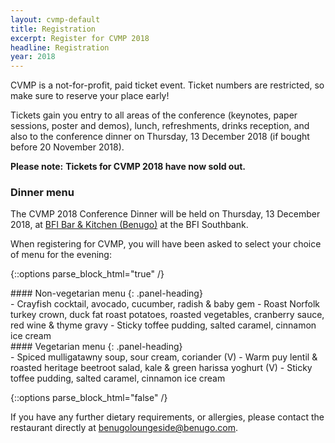```yaml
---
layout: cvmp-default
title: Registration
excerpt: Register for CVMP 2018
headline: Registration
year: 2018
---
```


CVMP is a not-for-profit, paid ticket event.
Ticket numbers are restricted, so make sure to reserve your place early!

<!-- Tickets gain you entry to all areas of the conference (keynotes, paper sessions, poster and demos), lunch, refreshments, and also to the conference dinner on Thursday, 13 December 2018 (except one-day tickets). -->

Tickets gain you entry to all areas of the conference (keynotes, paper sessions, poster and demos), lunch, refreshments, drinks reception, and also to the conference dinner on Thursday, 13 December 2018 (if bought before 20 November 2018).

<!-- **Please note:** The CVMP 2018 Conference Dinner is included only for registrations _before 3 December 2018_. No further dinner tickets will be available after 3 December 2018 17:00. -->

<span class="label label-info">**Please note:**</span>
**Tickets for CVMP 2018 have now sold out.**
<!-- There are no further dinner tickets available. -->

<!-- The **[registration website](https://store.bath.ac.uk/conferences-and-events/conferencescoursesevents/faculty-of-science/dept-of-computer-science/cvmp-2018)** is still open. -->

<!-- Please note that registration for the meal is full. It is now no longer possible to change/ edit your menu choices. Please contact the restaurant direct on the evening with any issues. -->

<!-- ### Available tickets -->

<!-- - **Early-bird ticket – £365**  
Full conference ticket, including conference dinner (limited availability)

- **Full delegate ticket – £360**  
Full conference ticket
<span class="label label-info">No dinner</span>

- **Student delegate ticket – £260**  
Student conference ticket
<span class="label label-info">No dinner</span>

- **Day delegate ticket – £190**  
One-day conference ticket
<span class="label label-info">No dinner</span>
(please book dinner ticket separately if interested) -->

<!-- - **Day delegate ticket – £190**  
One-day conference ticket
<span class="label label-info">No dinner, Friday only</span> -->

<!-- - **Dinner only – £40**  
Conference dinner only at BFI Kitchen and Bar on Thursday, 13 December 2018<a name="ZBrush"></a> -->

<!-- - <span class="label label-success">New</span> **ZBrush workshop for postgraduate students – £55**

   This is an industry-led workshop on [ZBrush](https://pixologic.com/features/).
   It will offer an opportunity to work in teams, using ZBrush to create a character.
   There will be a prize at the end for the winning team.
   This is an _introductory workshop_, aimed at those with experience of coding and/or programming, but with no specific experience in ZBrush.

   **Details:**  
   Date: Wednesday, 12 December 2018, 10:00–17:00  
   Location: Southbank University, London  
   Price: £55 including lunch, welcome coffee and afternoon tea break  
   Tablets will be provided, but you may prefer to bring your laptop as well. -->



<a name="dinner"></a>
### Dinner menu

The CVMP 2018 Conference Dinner will be held on Thursday, 13 December 2018, at [BFI Bar & Kitchen (Benugo)](https://www.benugo.com/restaurants/bfi-bar-kitchen) at the BFI Southbank.

When registering for CVMP, you will have been asked to select your choice of menu for the evening:

{::options parse_block_html="true" /}

<div class="panel panel-default">
#### Non-vegetarian menu
{: .panel-heading}
<div class="panel-body">
- Crayfish cocktail, avocado, cucumber, radish & baby gem
- Roast Norfolk turkey crown, duck fat roast potatoes, roasted vegetables, cranberry sauce, red wine & thyme gravy 
- Sticky toffee pudding, salted caramel, cinnamon ice cream
</div>
</div>

<div class="panel panel-default">
#### Vegetarian menu
{: .panel-heading}
<div class="panel-body">
- Spiced mulligatawny soup, sour cream, coriander (V)
- Warm puy lentil & roasted heritage beetroot salad, kale & green harissa yoghurt (V)
- Sticky toffee pudding, salted caramel, cinnamon ice cream  
</div>
</div>

{::options parse_block_html="false" /}

If you have any further dietary requirements, or allergies, please contact the restaurant directly at [benugoloungeside@benugo.com](mailto:benugoloungeside@benugo.com).
